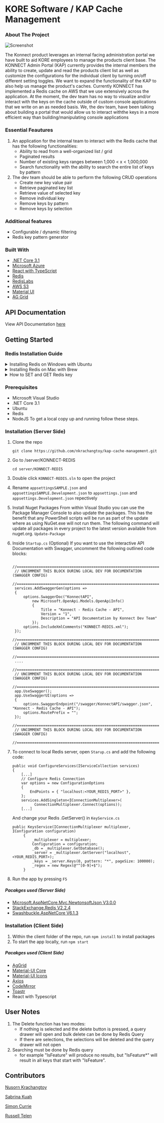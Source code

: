 # KORE Software / KAP Cache Management

<!-- ABOUT THE PROJECT -->

### About The Project

![Screenshot](https://i.imgur.com/zQkZhrj.png)

The Konnect product leverages an internal facing administration portal we have built to aid KORE employees to manage the products client base. The KONNECT Admin Portal (KAP) currently provides the internal members the ability to create, update and read the products client list as well as customize the configurations for the individual client by turning on/off different setting toggles. We want to expand the functionality of the KAP to also help us manage the product's caches.
Currently KONNECT has implemented a Redis cache on AWS that we use extensively across the application. At the moment, the dev team has no way to visualize and/or interact with the keys on the cache outside of custom console applications that we write on an as needed basis. We, the dev team, have been talking about building a portal that would allow us to interact withthe keys in a more efficient way than building/manipulating console applications

### Essential Feautures

1. An application for the internal team to interact with the Redis cache that has the following functionalities:
   - Ability to read from a well-organized list / grid
   - Paginated results
   - Number of existing keys ranges between 1,000 < x < 1,000,000
   - Search functionality with the ability to search the entire list of keys by pattern
2. The dev team should be able to perform the following CRUD operations
   - Create new key value pair
   - Retrieve paginated key list
   - Retrieve value of selected key
   - Remove individual key
   - Remove keys by pattern
   - Remove keys by selection

### Additional features

- Configurable / dynamic filtering
- Redis key pattern generator

### Built With

- [.NET Core 3.1](https://dotnet.microsoft.com/)
- [Microsoft Azure](https://azure.microsoft.com/en-ca/)
- [React with TypeScript](https://reactjs.org/)
- [Redis](https://redis.io/)
- [RedisLabs](https://redislabs.com/)
- [AWS S3](https://aws.amazon.com/s3/)
- [Material UI](https://material-ui.com/)
- [AG Grid](https://www.ag-grid.com/)

## API Documentation

View API Documentation [here](https://documenter.getpostman.com/view/13703734/TzRSh8AV)

<!-- GETTING STARTED -->

## Getting Started

### Redis Installation Guide

<details>
<summary>Installing Redis on Windows with Ubuntu</summary>

1. Download [ubuntu](https://www.microsoft.com/en-ca/p/ubuntu/9nblggh4msv6?activetab=pivot:overviewtab) from Microsoft Store

2. Run this following command lines on Ubuntu

<p>

```shell=
$ sudo apt-get update
$ sudo apt-get upgrade
```

</p>

3. Installing Redis on Ubuntu

<p>

```shell=
$ sudo apt-get install redis-server
```

</p>

4. Start Redis server on Ubuntu

<p>

```shell=
$ redis-server
```

</p>

5. To Test if Redis server is running

<p>

```shell=
$ redis-cli ping
$ PONG << expected reply
```

</p>

</details>

<details>
<summary>Installing Redis on Mac with Brew</summary>

1. Download and Install [Homebrew](https://brew.sh/)

2. Update and Install Redis on Brew

<p>

```shell=
brew update
brew install redis
```

</p>

3. To start Redis server

<p>

```shell=
brew services start redis
```

</p>

4. To stop Redis server

<p>

```shell=
brew services stop redis
```

</p>

5. To Test if Redis server is running

<p>

```shell=
redis-cli ping
PONG << expected reply
```

</p>

</details>

<details>

<summary>How to SET and GET Redis key</summary>

<p>

```shell=
Redis-cli SET "Key1" "Value1"
OK << expected reply
Redis-cli GET "Key1"
"Value1" << expected reply
```

</p>

</details>

### Prerequisites

- Microsoft Visual Studio
- .NET Core 3.1
- Ubuntu
- Redis
- NodeJS
  To get a local copy up and running follow these steps.

### Installation (Server Side)

1. Clone the repo
   ```shell=
   git clone https://github.com/nkrachangtoy/kap-cache-management.git
   ```
2. Go to /server/KONNECT-REDIS
   ```shell=
   cd server/KONNECT-REDIS
   ```
3. Double click `KONNECT-REDIS.sln` to open the project
4. Rename `appsettingsSAMPLE.json` and `appsettingsSAMPLE.Development.json` to `appsettings.json` and `appsettings.Development.json` repectively
5. Install Nuget Packages
   From within Visual Studio you can use the Package Manager Console to also update the packages. This has the benefit that any PowerShell scripts will be run as part of the update where as using NuGet.exe will not run them. The following command will update all packages in every project to the latest version available from nuget.org.
   `Update-Package`
6. Inside `Startup.cs` (Optional)
   If you want to use the interactive API Documentation with Swagger, uncomment the following outlined code blocks:
   ```csharp=
    //=============================================================================
    // UNCOMMENT THIS BLOCK DURING LOCAL DEV FOR DOCUMENTATION (SWAGGER CONFIG)
    //=============================================================================
    services.AddSwaggerGen(options =>
    {
        options.SwaggerDoc("KonnectAPI",
            new Microsoft.OpenApi.Models.OpenApiInfo()
            {
                Title = "Konnect - Redis Cache - API",
                Version = "1",
                Description = "API Documentation by Konnect Dev Team"
            });
        options.IncludeXmlComments("KONNECT-REDIS.xml");
    });
    //=============================================================================
    // UNCOMMENT THIS BLOCK DURING LOCAL DEV FOR DOCUMENTATION (SWAGGER CONFIG)
    //=============================================================================
    ....
    //=============================================================================
    // UNCOMMENT THIS BLOCK DURING LOCAL DEV FOR DOCUMENTATION (SWAGGER CONFIG)
    //=============================================================================
    app.UseSwagger();
    app.UseSwaggerUI(options =>
    {
        options.SwaggerEndpoint("/swagger/KonnectAPI/swagger.json", "Konnect - Redis Cache - API");
        options.RoutePrefix = "";
    });
    //=============================================================================
    // UNCOMMENT THIS BLOCK DURING LOCAL DEV FOR DOCUMENTATION (SWAGGER CONFIG)
    //=============================================================================
   ```
7. To connect to local Redis server, open `Starup.cs` and add the following code:

   ```csharp=
   public void ConfigureServices(IServiceCollection services)
   {
       [...]
       // Configure Redis Connection
       var options = new ConfigurationOptions
       {
           EndPoints = { "localhost:<YOUR_REDIS_PORT>" },
       };
       services.AddSingleton<IConnectionMultiplexer>(
             ConnectionMultiplexer.Connect(options));
       [...]
   ```

   And change your Redis .GetServer() in `KeyService.cs`

   ```csharp=
   public KeysService(IConnectionMultiplexer multiplexer, IConfiguration configuration)
        {
            _multiplexer = multiplexer;
            Configuration = configuration;
            _db = _multiplexer.GetDatabase();
            _server = _multiplexer.GetServer("localhost", <YOUR_REDIS_PORT>);
            _keys = _server.Keys(0, pattern: "*", pageSize: 100000);
            _regex = new Regex(@"^[0-9]+$");
        }
   ```

8. Run the app by pressing `F5`

##### Pacakges used (Server Side)

- [Microsoft.AspNetCore.Mvc.NewtonsoftJson V3.0.0](https://www.nuget.org/packages/Microsoft.AspNetCore.Mvc.NewtonsoftJson/)
- [StackExchange.Redis V2.2.4](https://stackexchange.github.io/StackExchange.Redis/Basics.html)
- [Swashbuckle.AspNetCore V6.1.3](https://github.com/domaindrivendev/Swashbuckle.AspNetCore)

### Installation (Client Side)

1. Within the client folder of the repo, run `npm install` to install packages
2. To start the app locally, run `npm start`

##### Pacakges used (Client Side)

- [AgGrid](https://www.ag-grid.com/)
- [Material-UI Core](https://material-ui.com/)
- [Material-UI Icons](https://material-ui.com/components/material-icons/)
- [Axios](https://www.npmjs.com/package/axios)
- [CodeMirror](https://codemirror.net/)
- [Toastr](https://codeseven.github.io/toastr/demo.html)
- React with Typescript

<!-- USER NOTES -->

## User Notes

1. The Delete function has two modes:
   - If nothing is selected and the delete button is pressed, a query drawer will open and bulk delete can be done by Redis Query
   - If there are selections, the selections will be deleted and the query drawer will not open
2. Searching must be done by Redis query 
   - for example "IsFeature" will produce no results, but "IsFeature*" will result in all keys that start with "IsFeature".

<!-- CONTACT -->

## Contributors

[Nusorn Krachangtoy](https://github.com/nkrachangtoy)

[Sabrina Kuah](https://github.com/scurrie90)

[Simon Currie](https://github.com/sabkuah)

[Russell Telen](https://github.com/russtelen)
